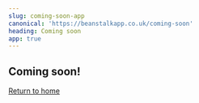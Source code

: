 ```yaml
---
slug: coming-soon-app
canonical: 'https://beanstalkapp.co.uk/coming-soon'
heading: Coming soon
app: true
---
```


## Coming soon!

<a href="/">Return to home</a>